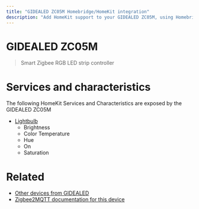 ```yaml
---
title: "GIDEALED ZC05M Homebridge/HomeKit integration"
description: "Add HomeKit support to your GIDEALED ZC05M, using Homebridge, Zigbee2MQTT and homebridge-z2m."
---
```

<!---
This file has been GENERATED using src/docgen/docgen.ts
DO NOT EDIT THIS FILE MANUALLY!
-->
# GIDEALED ZC05M
> Smart Zigbee RGB LED strip controller


# Services and characteristics
The following HomeKit Services and Characteristics are exposed by
the GIDEALED ZC05M

* [Lightbulb](../../light.md)
  * Brightness
  * Color Temperature
  * Hue
  * On
  * Saturation


# Related
* [Other devices from GIDEALED](../index.md#gidealed)
* [Zigbee2MQTT documentation for this device](https://www.zigbee2mqtt.io/devices/ZC05M.html)